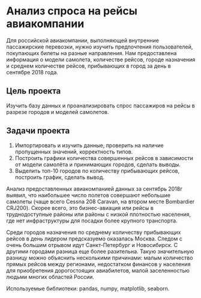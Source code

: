 # Анализ спроса на рейсы авиакомпании

Для российской авиакомпании, выполняющей внутренние пассажирские перевозки, нужно изучить предпочтения пользователей, покупающих билеты на разные направления. Нам предоставлена информация о модели самолета, количестве рейсов, городе назначения и среднем количестве рейсов, прибывающих в город за день в сентябре 2018 года.

## Цель проекта

Изучить базу данных и проанализировать спрос пассажиров на рейсы в разрезе городов и моделей самолетов.

## Задачи проекта

1.	Импортировать и изучить данные, проверить на наличие пропущенных значений, корректность типов.
2.	Построить графики количества совершенных рейсов в зависимости от модели самолёта и принимающих городов, сделать выводы.
3.	Выделить топ-10 городов по количеству прибывающих рейсов, построить график, сделать вывод.

Анализ предоставленных авиакомпанией данных за сентябрь 2018г выявил, что наибольшее число полетов совершают небольшие самолеты (чаще всего Сessna 208 Caravan, на втором месте Bombardier CRJ200). Скорее всего, это бизнес-авиация или рейсы в труднодоступные районы или районы с низкой плотностью населения, где нет инфраструктуры для посадки более крупного транспорта.

Среди городов назначения по среднему количеству прибывающих рейсов в день лидером предсказуемо оказалась Москва. Следом с очень большим отрывом идут Санкт-Петербург и Новосибирск. С другими городами разница еще более разительна. Такую значительную разницу можно объяснить несколькими причинами: малым количество прямых рейсов между регионами, недостатком финансов у населения для приобретения дорогостоящих авиабилетов, малой заселенностью людьми многих областей России. 

Используемые библиотеки: pandas, numpy, matplotlib, seaborn.
